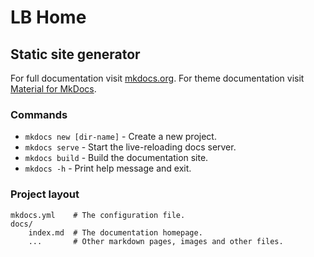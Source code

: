 # LB Home

## Static site generator

For full documentation visit [mkdocs.org](https://www.mkdocs.org).
For theme documentation visit [Material for MkDocs](https://squidfunk.github.io/mkdocs-material/).

### Commands

- `mkdocs new [dir-name]` - Create a new project.
- `mkdocs serve` - Start the live-reloading docs server.
- `mkdocs build` - Build the documentation site.
- `mkdocs -h` - Print help message and exit.

### Project layout

    mkdocs.yml    # The configuration file.
    docs/
        index.md  # The documentation homepage.
        ...       # Other markdown pages, images and other files.
